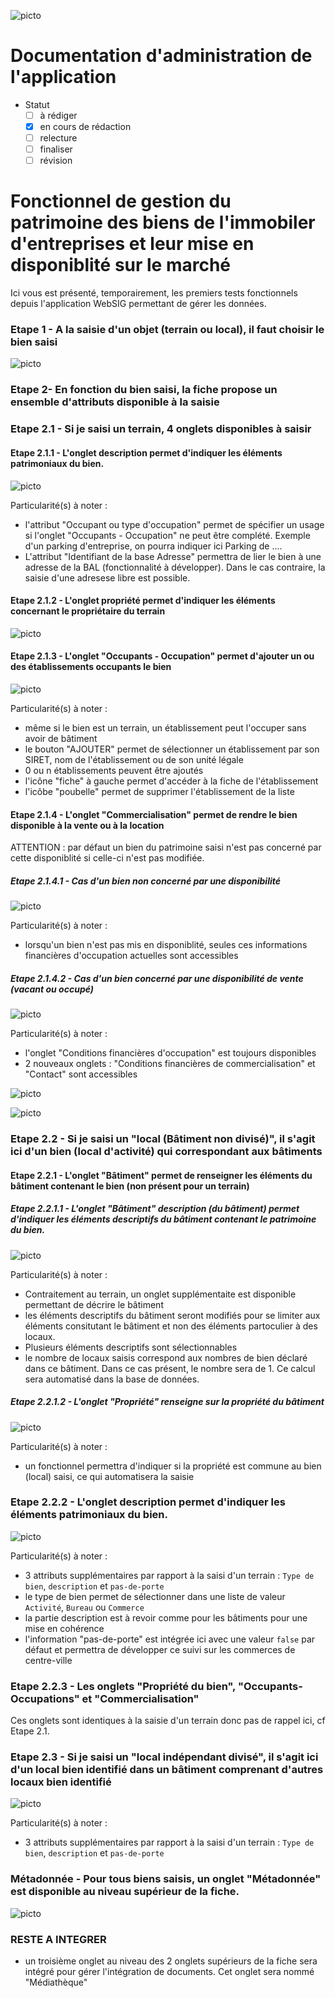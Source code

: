 ![picto](img/Logo_web-GeoCompiegnois.png)

# Documentation d'administration de l'application #


* Statut
  - [ ] à rédiger
  - [x] en cours de rédaction
  - [ ] relecture
  - [ ] finaliser
  - [ ] révision

# Fonctionnel de gestion du patrimoine des biens de l'immobiler d'entreprises et leur mise en disponiblité sur le marché

Ici vous est présenté, temporairement, les premiers tests fonctionnels depuis l'application WebSIG permettant de gérer les données.

### Etape 1 - A la saisie d'un objet (terrain ou local), il faut choisir le bien saisi

![picto](../img/choix_1.png)

### Etape 2- En fonction du bien saisi, la fiche propose un ensemble d'attributs disponible à la saisie

### Etape 2.1 - Si je saisi un terrain, 4 onglets disponibles à saisir

#### Etape 2.1.1 - L'onglet description permet d'indiquer les éléments patrimoniaux du bien.

![picto](../img/choix_211.png)

Particularité(s) à noter :
* l'attribut "Occupant ou type d'occupation" permet de spécifier un usage si l'onglet "Occupants - Occupation" ne peut être complété. Exemple d'un parking d'entreprise, on pourra indiquer ici Parking de ....
* L'attribut "Identifiant de la base Adresse" permettra de lier le bien à une adresse de la BAL (fonctionnalité à développer). Dans le cas contraire, la saisie d'une adresese libre est possible.

#### Etape 2.1.2 - L'onglet propriété permet d'indiquer les éléments concernant le propriétaire du terrain

![picto](../img/choix_212.png)

#### Etape 2.1.3 - L'onglet "Occupants - Occupation" permet d'ajouter un ou des établissements occupants le bien

![picto](../img/choix_213.png)

Particularité(s) à noter :
* même si le bien est un terrain, un établissement peut l'occuper sans avoir de bâtiment
* le bouton "AJOUTER" permet de sélectionner un établissement par son SIRET, nom de l'établissement ou de son unité légale
* 0 ou n établissements peuvent être ajoutés
* l'icône "fiche" à gauche permet d'accéder à la fiche de l'établissement
* l'icôbe "poubelle" permet de supprimer l'établissement de la liste

#### Etape 2.1.4 - L'onglet "Commercialisation" permet de rendre le bien disponible à la vente ou à la location

ATTENTION : par défaut un bien du patrimoine saisi n'est pas concerné par cette disponiblité si celle-ci n'est pas modifiée.

##### Etape 2.1.4.1 - Cas d'un bien non concerné par une disponibilité

![picto](../img/choix_2141.png)

Particularité(s) à noter :
* lorsqu'un bien n'est pas mis en disponiblité, seules ces informations financières d'occupation actuelles sont accessibles

##### Etape 2.1.4.2 - Cas d'un bien concerné par une disponibilité de vente (vacant ou occupé)

![picto](../img/choix_2142.png)

Particularité(s) à noter :
* l'onglet "Conditions financières d'occupation" est toujours disponibles
* 2 nouveaux onglets : "Conditions financières de commercialisation" et "Contact" sont accessibles

![picto](../img/choix_21421.png)

![picto](../img/choix_21422.png)

### Etape 2.2 - Si je saisi un "local (Bâtiment non divisé)", il s'agit ici d'un bien (local d'activité) qui correspondant aux bâtiments

#### Etape 2.2.1 - L'onglet "Bâtiment" permet de renseigner les éléments du bâtiment contenant le bien (non présent pour un terrain)

##### Etape 2.2.1.1 - L'onglet "Bâtiment" description (du bâtiment) permet d'indiquer les éléments descriptifs du bâtiment contenant le patrimoine du bien.

![picto](../img/choix_221.png)

Particularité(s) à noter :
* Contraitement au terrain, un onglet supplémentaite est disponible permettant de décrire le bâtiment
* les éléments descriptifs du bâtiment seront modifiés pour se limiter aux éléments consitutant le bâtiment et non des éléments partoculier à des locaux.
* Plusieurs éléments descriptifs sont sélectionnables
* le nombre de locaux saisis correspond aux nombres de bien déclaré dans ce bâtiment. Dans ce cas présent, le nombre sera de 1. Ce calcul sera automatisé dans la base de données.

##### Etape 2.2.1.2 - L'onglet "Propriété" renseigne sur la propriété du bâtiment

![picto](../img/choix_2212.png)

Particularité(s) à noter :
* un fonctionnel permettra d'indiquer si la propriété est commune au bien (local) saisi, ce qui automatisera la saisie

### Etape 2.2.2 - L'onglet description permet d'indiquer les éléments patrimoniaux du bien.

![picto](../img/choix_222.png)

Particularité(s) à noter :
* 3 attributs supplémentaires par rapport à la saisi d'un terrain : `Type de bien`, `description` et `pas-de-porte`
* le type de bien permet de sélectionner dans une liste de valeur `Activité`, `Bureau` ou `Commerce`
* la partie description est à revoir comme pour les bâtiments pour une mise en cohérence
* l'information "pas-de-porte" est intégrée ici avec une valeur `false` par défaut et permettra de développer ce suivi sur les commerces de centre-ville

### Etape 2.2.3 - Les onglets "Propriété du bien", "Occupants-Occupations" et "Commercialisation" 

Ces onglets sont identiques à la saisie d'un terrain donc pas de rappel ici, cf Etape 2.1.

### Etape 2.3 - Si je saisi un "local indépendant divisé", il s'agit ici d'un local bien identifié dans un bâtiment comprenant d'autres locaux bien identifié

![picto](../img/choix_223.png)

Particularité(s) à noter :
* 3 attributs supplémentaires par rapport à la saisi d'un terrain : `Type de bien`, `description` et `pas-de-porte`

### Métadonnée - Pour tous biens saisis, un onglet "Métadonnée" est disponible au niveau supérieur de la fiche.

![picto](../img/choix_0.png)

### RESTE A INTEGRER

* un troisième onglet au niveau des 2 onglets supérieurs de la fiche sera intégré pour gérer l'intégration de documents. Cet onglet sera nommé "Médiathèque"

